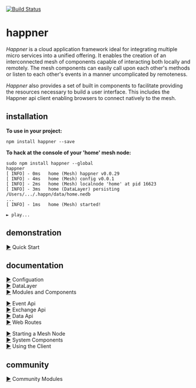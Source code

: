[![Build Status](https://travis-ci.org/happner/happner.svg?branch=master)](https://travis-ci.org/happner/happner)

# happner

*Happner* is a cloud application framework ideal for integrating multiple micro services into a unified offering. It enables the creation of an interconnected mesh of components capable of interacting both locally and remotely. The mesh components can easily call upon each other's methods or listen to each other's events in a manner uncomplicated by remoteness.

*Happner* also provides a set of built in components to facilitate providing the resources necessary to build a user interface. This includes the Happner api client enabling browsers to connect natively to the mesh.

## installation

__To use in your project:__

`npm install happner --save`

__To hack at the console of your 'home' mesh node:__

```
sudo npm install happner --global
happner
[ INFO] - 0ms   home (Mesh) happner v0.0.29
[ INFO] - 4ms   home (Mesh) config v0.0.1
[ INFO] - 2ms   home (Mesh) localnode 'home' at pid 16623
[ INFO] - 3ms   home (DataLayer) persisting /Users/.../.happn/data/home.nedb
...
[ INFO] - 1ms   home (Mesh) started!

► play...

```

## demonstration

[&#9654;](https://github.com/happner/happner/blob/master/docs/quickstart.md) Quick Start<br/>

## documentation

[&#9654;](https://github.com/happner/happner/blob/master/docs/configuration.md) Configuation<br/>
[&#9654;](https://github.com/happner/happner/blob/master/docs/datalayer.md) DataLayer<br/>
[&#9654;](https://github.com/happner/happner/blob/master/docs/modules.md) Modules and Components<br/>

[&#9654;](https://github.com/happner/happner/blob/master/docs/event.md) Event Api<br/>
[&#9654;](https://github.com/happner/happner/blob/master/docs/exchange.md) Exchange Api<br/>
[&#9654;](https://github.com/happner/happner/blob/master/docs/data.md) Data Api<br/>
[&#9654;](https://github.com/happner/happner/blob/master/docs/webroutes.md) Web Routes<br/>

[&#9654;](https://github.com/happner/happner/blob/master/docs/starting.md) Starting a Mesh Node<br/>
[&#9654;](https://github.com/happner/happner/blob/master/docs/system.md) System Components<br/>
[&#9654;](https://github.com/happner/happner/blob/master/docs/client.md) Using the Client<br/>

## community

[&#9654;](https://github.com/happner/happner/blob/master/docs/community.md) Community Modules<br/>
